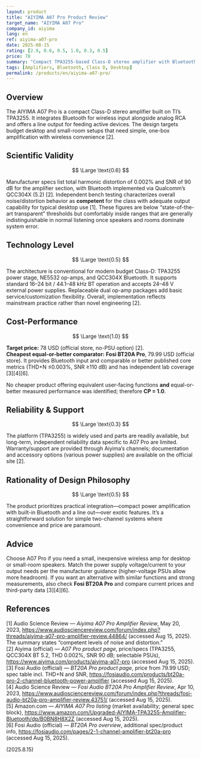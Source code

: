 ```yaml
---
layout: product
title: "AIYIMA A07 Pro Product Review"
target_name: "AIYIMA A07 Pro"
company_id: aiyima
lang: en
ref: aiyima-a07-pro
date: 2025-08-15
rating: [2.9, 0.6, 0.5, 1.0, 0.3, 0.5]
price: 78
summary: "Compact TPA3255-based Class-D stereo amplifier with Bluetooth input and line out; competent measured behavior and strong value if you want a one-box wireless amp"
tags: [Amplifiers, Bluetooth, Class D, Desktop]
permalink: /products/en/aiyima-a07-pro/
---
```

## Overview

The AIYIMA A07 Pro is a compact Class-D stereo amplifier built on TI’s TPA3255. It integrates Bluetooth for wireless input alongside analog RCA and offers a line output for feeding active devices. The design targets budget desktop and small-room setups that need simple, one-box amplification with wireless convenience [2].

## Scientific Validity

$$ \Large \text{0.6} $$

Manufacturer specs list total harmonic distortion of 0.002% and SNR of 90 dB for the amplifier section, with Bluetooth implemented via Qualcomm’s QCC304X (5.2) [2]. Independent bench testing characterizes overall noise/distortion behavior as **competent** for the class with adequate output capability for typical desktop use [1]. These figures are below “state-of-the-art transparent” thresholds but comfortably inside ranges that are generally indistinguishable in normal listening once speakers and rooms dominate system error.

## Technology Level

$$ \Large \text{0.5} $$

The architecture is conventional for modern budget Class-D: TPA3255 power stage, NE5532 op-amps, and QCC304X Bluetooth. It supports standard 16–24 bit / 44.1–48 kHz BT operation and accepts 24–48 V external power supplies. Replaceable dual op-amp packages add basic service/customization flexibility. Overall, implementation reflects mainstream practice rather than novel engineering [2].

## Cost-Performance

$$ \Large \text{1.0} $$

**Target price:** 78 USD (official store, no-PSU option) [2].  
**Cheapest equal-or-better comparator:** **Fosi BT20A Pro**, 79.99 USD (official store). It provides Bluetooth input and comparable or better published core metrics (THD+N ≤0.003%, SNR ≥110 dB) and has independent lab coverage [3][4][6].  

No cheaper product offering equivalent user-facing functions **and** equal-or-better measured performance was identified; therefore **CP = 1.0**.

## Reliability & Support

$$ \Large \text{0.3} $$

The platform (TPA3255) is widely used and parts are readily available, but long-term, independent reliability data specific to A07 Pro are limited. Warranty/support are provided through Aiyima’s channels; documentation and accessory options (various power supplies) are available on the official site [2].

## Rationality of Design Philosophy

$$ \Large \text{0.5} $$

The product prioritizes practical integration—compact power amplification with built-in Bluetooth and a line out—over exotic features. It’s a straightforward solution for simple two-channel systems where convenience and price are paramount.

## Advice

Choose A07 Pro if you need a small, inexpensive wireless amp for desktop or small-room speakers. Match the power supply voltage/current to your output needs per the manufacturer guidance (higher-voltage PSUs allow more headroom). If you want an alternative with similar functions and strong measurements, also check **Fosi BT20A Pro** and compare current prices and third-party data [3][4][6].

## References

[1] Audio Science Review — *Aiyima A07 Pro Amplifier Review*, May 20, 2023, https://www.audiosciencereview.com/forum/index.php?threads/aiyima-a07-pro-amplifier-review.44864/ (accessed Aug 15, 2025). The summary states “competent levels of noise and distortion.”   
[2] Aiyima (official) — *A07 Pro product page*, price/specs (TPA3255, QCC304X BT 5.2, THD 0.002%, SNR 90 dB; selectable PSUs), https://www.aiyima.com/products/aiyima-a07-pro (accessed Aug 15, 2025).   
[3] Fosi Audio (official) — *BT20A Pro product page*, price from 79.99 USD; spec table incl. THD+N and SNR, https://fosiaudio.com/products/bt20a-pro-2-channel-bluetooth-power-amplifier (accessed Aug 15, 2025).   
[4] Audio Science Review — *Fosi Audio BT20A Pro Amplifier Review*, Apr 10, 2023, https://www.audiosciencereview.com/forum/index.php?threads/fosi-audio-bt20a-pro-amplifier-review.43751/ (accessed Aug 15, 2025).   
[5] Amazon.com — *AIYIMA A07 Pro listing* (market availability; general spec block), https://www.amazon.com/Upgraded-AIYIMA-TPA3255-Amplifier-Bluetooth/dp/B0BN8H8X2Z (accessed Aug 15, 2025).   
[6] Fosi Audio (official) — *BT20A Pro overview*, additional spec/product info, https://fosiaudio.com/pages/2-1-channel-amplifier-bt20a-pro (accessed Aug 15, 2025). 

(2025.8.15)

